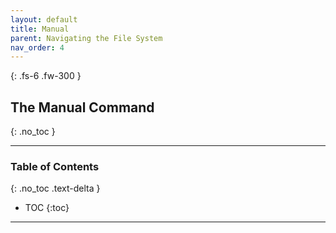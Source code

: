 ```yaml
---
layout: default
title: Manual
parent: Navigating the File System
nav_order: 4
---
```


{: .fs-6 .fw-300 }

## The Manual Command
{: .no_toc }

---

### Table of Contents
{: .no_toc .text-delta }
* TOC
{:toc}

---
